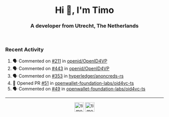 <h1 align="center">Hi 👋, I'm Timo</h1>
<h3 align="center">A developer from Utrecht, The Netherlands</h3>
<br/>
<!-- https://github.com/rahuldkjain/github-profile-readme-generator --!>

<!--  <p align="left"><img src="https://github-readme-stats.vercel.app/api?username=timoglastra&show_icons=true&count_private=true&" alt="timoglastra" /></p> --!>

<!--
Github language stats
<p align="left"><img src="https://github-readme-stats.vercel.app/api/top-langs/?username=timoglastra&layout=compact" alt="timoglastra" /><p>
-->

<!-- Codestats language stats -->
<!-- <p align="left"><img src="https://codestats-readme.vercel.app/api/top-langs/?username=timoglastra&layout=compact&language_count=12" alt="timoglastra" /><p>    --!>
  
<h3>Recent Activity</h3>

<!--START_SECTION:activity-->
1. 🗣 Commented on [#211](https://github.com/openid/OpenID4VP/issues/211#issuecomment-2699151116) in [openid/OpenID4VP](https://github.com/openid/OpenID4VP)
2. 🗣 Commented on [#443](https://github.com/openid/OpenID4VP/issues/443#issuecomment-2699133175) in [openid/OpenID4VP](https://github.com/openid/OpenID4VP)
3. 🗣 Commented on [#353](https://github.com/hyperledger/anoncreds-rs/pull/353#issuecomment-2698435424) in [hyperledger/anoncreds-rs](https://github.com/hyperledger/anoncreds-rs)
4. 💪 Opened PR [#51](https://github.com/openwallet-foundation-labs/oid4vc-ts/pull/51) in [openwallet-foundation-labs/oid4vc-ts](https://github.com/openwallet-foundation-labs/oid4vc-ts)
5. 🗣 Commented on [#49](https://github.com/openwallet-foundation-labs/oid4vc-ts/issues/49#issuecomment-2697273925) in [openwallet-foundation-labs/oid4vc-ts](https://github.com/openwallet-foundation-labs/oid4vc-ts)
<!--END_SECTION:activity-->

---

<p align="center">
<a href="https://twitter.com/timoglastra" target="blank"><img align="center" src="https://cdn.jsdelivr.net/npm/simple-icons@3.0.1/icons/twitter.svg" alt="timoglastra" height="30" width="30" /></a>
<a href="https://linkedin.com/in/timoglastra" target="blank"><img align="center" src="https://cdn.jsdelivr.net/npm/simple-icons@3.0.1/icons/linkedin.svg" alt="timoglastra" height="30" width="30" /></a>
</p>




